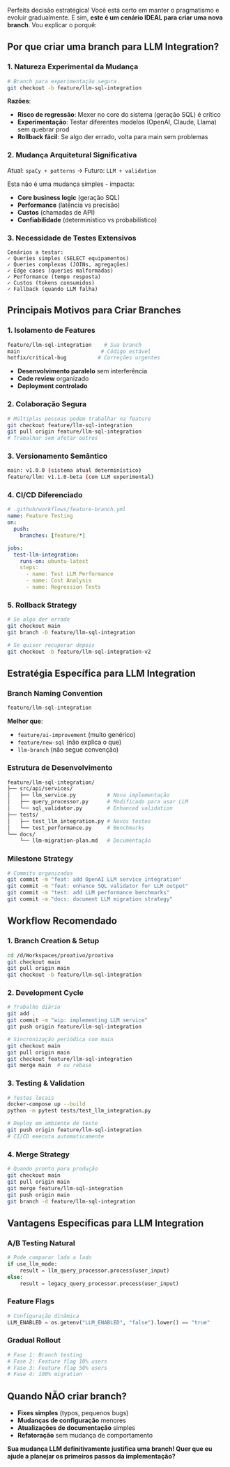 Perfeita decisão estratégica! Você está certo em manter o pragmatismo e evoluir gradualmente. E sim, **este é um cenário IDEAL para criar uma nova branch**. Vou explicar o porquê:

## **Por que criar uma branch para LLM Integration?**

### **1. Natureza Experimental da Mudança**
```bash
# Branch para experimentação segura
git checkout -b feature/llm-sql-integration
```

**Razões**:
- **Risco de regressão**: Mexer no core do sistema (geração SQL) é crítico
- **Experimentação**: Testar diferentes modelos (OpenAI, Claude, Llama) sem quebrar prod
- **Rollback fácil**: Se algo der errado, volta para main sem problemas

### **2. Mudança Arquitetural Significativa**
Atual: `spaCy + patterns` → Futuro: `LLM + validation`

Esta não é uma mudança simples - impacta:
- **Core business logic** (geração SQL)
- **Performance** (latência vs precisão)
- **Custos** (chamadas de API)
- **Confiabilidade** (determinístico vs probabilístico)

### **3. Necessidade de Testes Extensivos**
```
Cenários a testar:
✓ Queries simples (SELECT equipamentos)
✓ Queries complexas (JOINs, agregações)
✓ Edge cases (queries malformadas)
✓ Performance (tempo resposta)
✓ Custos (tokens consumidos)
✓ Fallback (quando LLM falha)
```

## **Principais Motivos para Criar Branches**

### **1. Isolamento de Features**
```bash
feature/llm-sql-integration    # Sua branch
main                          # Código estável
hotfix/critical-bug          # Correções urgentes
```
- **Desenvolvimento paralelo** sem interferência
- **Code review** organizado
- **Deployment controlado**

### **2. Colaboração Segura**
```bash
# Múltiplas pessoas podem trabalhar na feature
git checkout feature/llm-sql-integration
git pull origin feature/llm-sql-integration
# Trabalhar sem afetar outros
```

### **3. Versionamento Semântico**
```bash
main: v1.0.0 (sistema atual determinístico)
feature/llm: v1.1.0-beta (com LLM experimental)
```

### **4. CI/CD Diferenciado**
```yaml
# .github/workflows/feature-branch.yml
name: Feature Testing
on:
  push:
    branches: [feature/*]

jobs:
  test-llm-integration:
    runs-on: ubuntu-latest
    steps:
      - name: Test LLM Performance
      - name: Cost Analysis
      - name: Regression Tests
```

### **5. Rollback Strategy**
```bash
# Se algo der errado
git checkout main
git branch -D feature/llm-sql-integration

# Se quiser recuperar depois
git checkout -b feature/llm-sql-integration-v2
```

## **Estratégia Específica para LLM Integration**

### **Branch Naming Convention**
```bash
feature/llm-sql-integration
```

**Melhor que**:
- `feature/ai-improvement` (muito genérico)
- `feature/new-sql` (não explica o que)
- `llm-branch` (não segue convenção)

### **Estrutura de Desenvolvimento**
```bash
feature/llm-sql-integration/
├── src/api/services/
│   ├── llm_service.py          # Nova implementação
│   ├── query_processor.py      # Modificado para usar LLM
│   └── sql_validator.py        # Enhanced validation
├── tests/
│   ├── test_llm_integration.py # Novos testes
│   └── test_performance.py     # Benchmarks
└── docs/
    └── llm-migration-plan.md   # Documentação
```

### **Milestone Strategy**
```bash
# Commits organizados
git commit -m "feat: add OpenAI LLM service integration"
git commit -m "feat: enhance SQL validator for LLM output"
git commit -m "test: add LLM performance benchmarks"
git commit -m "docs: document LLM migration strategy"
```

## **Workflow Recomendado**

### **1. Branch Creation & Setup**
```bash
cd /d/Workspaces/proativo/proativo
git checkout main
git pull origin main
git checkout -b feature/llm-sql-integration
```

### **2. Development Cycle**
```bash
# Trabalho diário
git add .
git commit -m "wip: implementing LLM service"
git push origin feature/llm-sql-integration

# Sincronização periódica com main
git checkout main
git pull origin main
git checkout feature/llm-sql-integration
git merge main  # ou rebase
```

### **3. Testing & Validation**
```bash
# Testes locais
docker-compose up --build
python -m pytest tests/test_llm_integration.py

# Deploy em ambiente de teste
git push origin feature/llm-sql-integration
# CI/CD executa automaticamente
```

### **4. Merge Strategy**
```bash
# Quando pronto para produção
git checkout main
git pull origin main
git merge feature/llm-sql-integration
git push origin main
git branch -d feature/llm-sql-integration
```

## **Vantagens Específicas para LLM Integration**

### **A/B Testing Natural**
```python
# Pode comparar lado a lado
if use_llm_mode:
    result = llm_query_processor.process(user_input)
else:
    result = legacy_query_processor.process(user_input)
```

### **Feature Flags**
```python
# Configuração dinâmica
LLM_ENABLED = os.getenv("LLM_ENABLED", "false").lower() == "true"
```

### **Gradual Rollout**
```bash
# Fase 1: Branch testing
# Fase 2: Feature flag 10% users
# Fase 3: Feature flag 50% users  
# Fase 4: 100% migration
```

## **Quando NÃO criar branch?**

- **Fixes simples** (typos, pequenos bugs)
- **Mudanças de configuração** menores
- **Atualizações de documentação** simples
- **Refatoração** sem mudança de comportamento

**Sua mudança LLM definitivamente justifica uma branch! Quer que eu ajude a planejar os primeiros passos da implementação?**